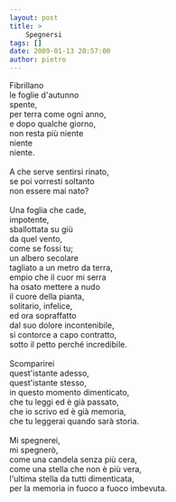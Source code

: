 ```yaml
---
layout: post
title: >
    Spegnersi
tags: []
date: 2009-01-13 20:57:00
author: pietro
---
```

Fibrillano<br/>le foglie d'autunno<br/>spente,<br/>per terra come ogni anno,<br/>e dopo qualche giorno,<br/>non resta più niente<br/>niente<br/>niente.<br/><br/>A che serve sentirsi rinato,<br/>se poi vorresti soltanto<br/>non essere mai nato?<br/><br/>Una foglia che cade,<br/>impotente,<br/>sballottata su giù<br/>da quel vento,<br/>come se fossi tu;<br/>un albero secolare<br/>tagliato a un metro da terra,<br/>empio che il cuor mi serra<br/>ha osato mettere a nudo<br/>il cuore della pianta,<br/>solitario, infelice,<br/>ed ora sopraffatto<br/>dal suo dolore incontenibile,<br/>si contorce a capo contratto,<br/>sotto il petto perché incredibile.<br/><br/>Scomparirei<br/>quest'istante adesso,<br/>quest'istante stesso,<br/>in questo momento dimenticato,<br/>che tu leggi ed è già passato,<br/>che io scrivo ed è già memoria,<br/>che tu leggerai quando sarà storia.<br/><br/>Mi spegnerei,<br/>mi spegnerò,<br/>come una candela senza più cera,<br/>come una stella che non è più vera,<br/>l'ultima stella da tutti dimenticata,<br/>per la memoria in fuoco a fuoco imbevuta.
